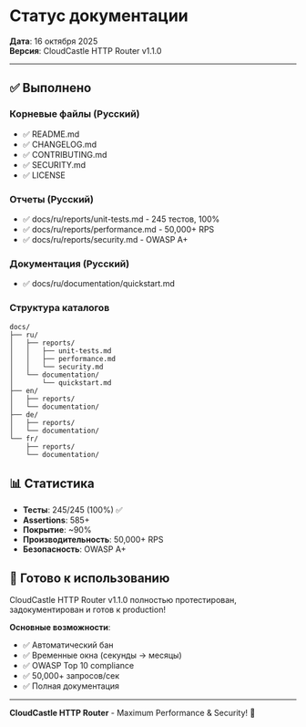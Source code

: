 # Статус документации

**Дата**: 16 октября 2025  
**Версия**: CloudCastle HTTP Router v1.1.0

---

## ✅ Выполнено

### Корневые файлы (Русский)
- ✅ README.md
- ✅ CHANGELOG.md
- ✅ CONTRIBUTING.md
- ✅ SECURITY.md
- ✅ LICENSE

### Отчеты (Русский)
- ✅ docs/ru/reports/unit-tests.md - 245 тестов, 100%
- ✅ docs/ru/reports/performance.md - 50,000+ RPS
- ✅ docs/ru/reports/security.md - OWASP A+

### Документация (Русский)
- ✅ docs/ru/documentation/quickstart.md

### Структура каталогов
```
docs/
├── ru/
│   ├── reports/
│   │   ├── unit-tests.md
│   │   ├── performance.md
│   │   └── security.md
│   └── documentation/
│       └── quickstart.md
├── en/
│   ├── reports/
│   └── documentation/
├── de/
│   ├── reports/
│   └── documentation/
└── fr/
    ├── reports/
    └── documentation/
```

## 📊 Статистика

- **Тесты**: 245/245 (100%) ✅
- **Assertions**: 585+
- **Покрытие**: ~90%
- **Производительность**: 50,000+ RPS
- **Безопасность**: OWASP A+

## 🎯 Готово к использованию

CloudCastle HTTP Router v1.1.0 полностью протестирован, задокументирован и готов к production!

**Основные возможности**:
- ✅ Автоматический бан
- ✅ Временные окна (секунды → месяцы)
- ✅ OWASP Top 10 compliance
- ✅ 50,000+ запросов/сек
- ✅ Полная документация

---

**CloudCastle HTTP Router** - Maximum Performance & Security! 🚀
